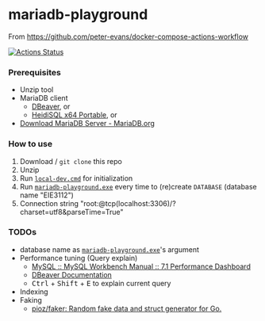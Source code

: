 mariadb-playground
==================
From https://github.com/peter-evans/docker-compose-actions-workflow

[![Actions Status](https://github.com/dirkarnez/github-docker-compose-action/workflows/docker-compose-actions-workflow/badge.svg)](https://github.com/dirkarnez/github-docker-compose-action/actions)

### Prerequisites
- Unzip tool
- MariaDB client
   - [DBeaver](https://dbeaver.io/files/dbeaver-ce-latest-win32.win32.x86_64.zip), or
   - [HeidiSQL x64 Portable](https://www.heidisql.com/download.php?download=portable-64), or
- [Download MariaDB Server - MariaDB.org](https://mariadb.org/download/?t=mariadb&p=mariadb&r=10.6.5&os=windows&cpu=x86_64&pkg=zip&m=xtom_hk)

### How to use
1. Download / `git clone` this repo
2. Unzip
3. Run [`local-dev.cmd`](local-dev.cmd) for initialization
4. Run [`mariadb-playground.exe`](mariadb-playground.exe) every time to (re)create `DATABASE` (database name "EIE3112")
5. Connection string "root:@tcp(localhost:3306)/?charset=utf8&parseTime=True"

### TODOs
- database name as [`mariadb-playground.exe`](mariadb-playground.exe)'s argument
- Performance tuning (Query explain)
  - [MySQL :: MySQL Workbench Manual :: 7.1 Performance Dashboard](https://dev.mysql.com/doc/workbench/en/wb-performance-dashboard.html)
  - [DBeaver Documentation](https://dbeaver.com/docs/wiki/Query-Execution-Plan/)
   - <kbd>Ctrl</kbd> + <kbd>Shift</kbd> + <kbd>E</kbd> to explain current query
- Indexing
- Faking
  - [pioz/faker: Random fake data and struct generator for Go.](https://github.com/pioz/faker)
